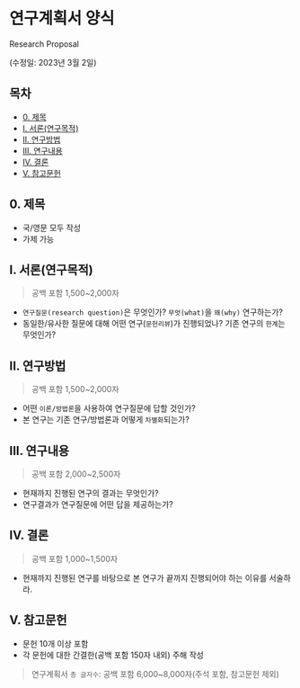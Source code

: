 # 연구계획서 양식
Research Proposal

(수정일: 2023년 3월 2일)

## 목차

* [0. 제목](#0-제목)
* [I. 서론(연구목적)](#i-서론연구목적)
* [II. 연구방법](#ii-연구방법)
* [III. 연구내용](#iii-연구내용)
* [IV. 결론](#iv-결론)
* [V. 참고문헌](#v-참고문헌)

## 0. 제목

* 국/영문 모두 작성
* 가제 가능

## I. 서론(연구목적)
> 공백 포함 1,500~2,000자

* `연구질문(research question)`은 무엇인가? `무엇(what)`을 `왜(why)` 연구하는가?
* 동일한/유사한 질문에 대해 어떤 연구(`문헌리뷰`)가 진행되었나? 기존 연구의 `한계`는 무엇인가?

## II. 연구방법
> 공백 포함 1,500~2,000자

* 어떤 `이론/방법론`을 사용하여 연구질문에 답할 것인가?
* 본 연구는 기존 연구/방법론과 어떻게 `차별화`되는가?

## III. 연구내용
> 공백 포함 2,000~2,500자

* 현재까지 진행된 연구의 결과는 무엇인가?
* 연구결과가 연구질문에 어떤 답을 제공하는가?

## IV. 결론
> 공백 포함 1,000~1,500자

* 현재까지 진행된 연구를 바탕으로 본 연구가 끝까지 진행되어야 하는 이유를 서술하라.

## V. 참고문헌

* 문헌 10개 이상 포함
* 각 문헌에 대한 간결한(공백 포함 150자 내외) 주해 작성

> 연구계획서 `총 글자수`: 공백 포함 6,000~8,000자(주석 포함, 참고문헌 제외)